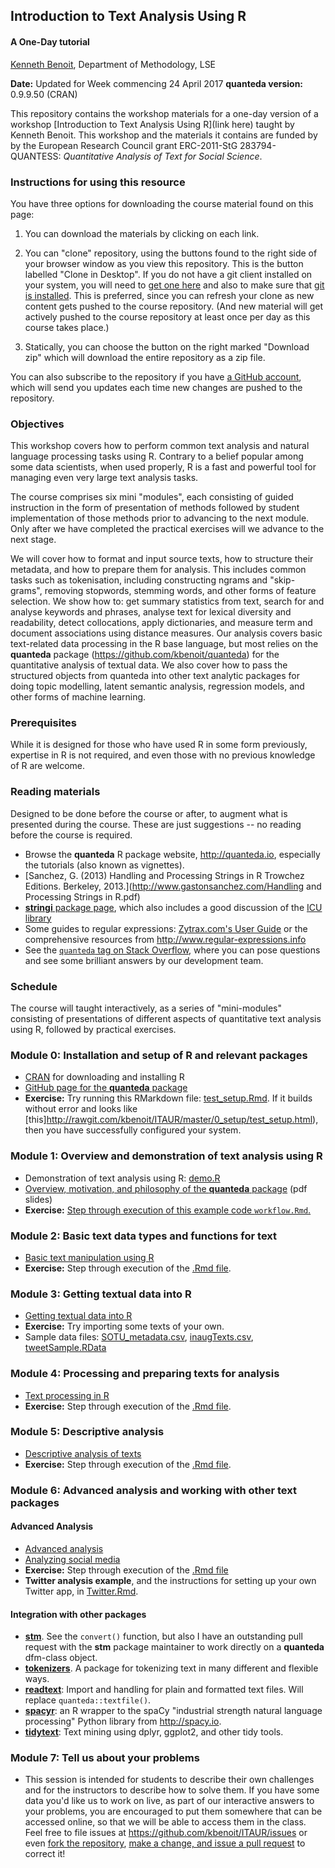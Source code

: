 ## Introduction to Text Analysis Using R


#### A One-Day tutorial

[Kenneth Benoit](kbenoit@lse.ac.uk), Department of Methodology, LSE  

**Date:** Updated for Week commencing 24 April 2017
**quanteda version:** 0.9.9.50 (CRAN)  

This repository contains the workshop materials for a one-day version of a workshop [Introduction to Text Analysis Using R](link here) taught by Kenneth Benoit.  This workshop and the materials it contains are funded by by the European Research Council grant ERC-2011-StG 283794-QUANTESS: *Quantitative Analysis of Text for Social Science*.

### Instructions for using this resource ###

You have three options for downloading the course material found on this page:  

1.  You can download the materials by clicking on each link.  

2.  You can "clone" repository, using the buttons found to the right side of your browser window as you view this repository.  This is the button labelled "Clone in Desktop".  If you do not have a git client installed on your system, you will need to [get one here](https://git-scm.com/download/gui) and also to make sure that [git is installed](https://git-scm.com/downloads).  This is preferred, since you can refresh your clone as new content gets pushed to the course repository.  (And new material will get actively pushed to the course repository at least once per day as this course takes place.)

3.  Statically, you can choose the button on the right marked "Download zip" which will download the entire repository as a zip file.

You can also subscribe to the repository if you have [a GitHub account](https://github.com), which will send you updates each time new changes are pushed to the repository.


### Objectives

This workshop covers how to perform common text analysis and natural language processing tasks using R.  Contrary to a belief popular among some data scientists, when used properly, R is a fast and powerful tool for managing even very large text analysis tasks.  

The course comprises six mini "modules", each consisting of guided instruction in the form of presentation of methods followed by student implementation of those methods prior to advancing to the next module.   Only after we have completed the practical exercises will we advance to the next stage.  

We will cover how to format and input source texts, how to structure their metadata, and how to prepare them for analysis.  This includes common tasks such as tokenisation, including constructing ngrams and "skip-grams", removing stopwords, stemming words, and other forms of feature selection.  We show how to: get summary statistics from text, search for and analyse keywords and phrases, analyse text for lexical diversity and readability,  detect collocations, apply dictionaries, and measure term and document associations using distance measures.  Our analysis covers basic text-related data processing in the R base language, but most relies on the **quanteda** package  (https://github.com/kbenoit/quanteda) for the quantitative analysis of textual data.  We also cover how to pass the structured objects from quanteda into other text analytic packages for doing topic modelling, latent semantic analysis, regression models, and other forms of machine learning.



### Prerequisites

While it is designed for those who have used R in some form previously, expertise in R is not required, and even those with no previous knowledge of R are welcome.

### Reading materials

Designed to be done before the course or after, to augment what is presented during the course.  These are just suggestions -- no reading before the course is required.

* Browse the **quanteda** R package website, http://quanteda.io, especially the tutorials (also known as vignettes).
*  [Sanchez, G. (2013) Handling and Processing Strings in R Trowchez Editions. Berkeley, 2013.](http://www.gastonsanchez.com/Handling and Processing Strings in R.pdf)  
*  [**stringi** package page](http://www.rexamine.com/resources/stringi/), which also includes a good discussion of the [ICU library](http://site.icu-project.org)  
*  Some guides to regular expressions: [Zytrax.com's User Guide](http://www.zytrax.com/tech/web/regex.htm)
 or the comprehensive resources from http://www.regular-expressions.info  
*  See the [`quanteda` tag on Stack Overflow](http://stackoverflow.com/questions/tagged/quanteda), where you can pose questions and see some brilliant answers by our development team.


### Schedule

The course will taught interactively, as a series of "mini-modules" consisting of presentations of different aspects of quantitative text analysis using R, followed by practical exercises. 


### Module 0: Installation and setup of R and relevant packages

*  [CRAN](https://cran.r-project.org) for downloading and installing R
*  [GitHub page for the **quanteda** package](https://github.com/kbenoit/quanteda)
*  **Exercise:**  Try running this RMarkdown file: [test_setup.Rmd](http://rawgit.com/kbenoit/master/0_setup/test_setup.Rmd).  If it builds without error and looks like [this]http://rawgit.com/kbenoit/ITAUR/master/0_setup/test_setup.html), then you have successfully configured your system.

### Module 1: Overview and demonstration of text analysis using R

*  Demonstration of text analysis using R: [demo.R](1_demo/demo.R)
*  [Overview, motivation, and philosophy of the **quanteda** package](1_demo/motivation.pdf) (pdf slides)
*  **Exercise:** [Step through execution of this example code `workflow.Rmd`.](1_demo/workflow.md)

### Module 2: Basic text data types and functions for text

*  [Basic text manipulation using R](2_text_manipulation/text_manipulation.md)
*  **Exercise:** Step through execution of the [.Rmd file](https://raw.githubusercontent.com/kbenoit/ITAUR/master/2_text_manipulation/text_manipulation.Rmd).


### Module 3: Getting textual data into R

*  [Getting textual data into R](3_file_import/file_import.md)
*  **Exercise:** Try importing some texts of your own.
*  Sample data files: [SOTU_metadata.csv](https://github.com/kbenoit/ITAUR/blob/master/data/SOTU_metadata.csv), [inaugTexts.csv](https://github.com/kbenoit/ITAUR/blob/master/data/inaugTexts.csv), [tweetSample.RData](https://github.com/kbenoit/ITAUR/blob/master/data/tweetSample.RData)


### Module 4: Processing and preparing texts for analysis

*  [Text processing in R](4_preparing_texts/preparingtexts.md)
*  **Exercise:** Step through execution of the [.Rmd file](https://raw.githubusercontent.com/kbenoit/ITAUR/master/4_preparing_texts/preparingtexts.Rmd).


### Module 5: Descriptive analysis

*  [Descriptive analysis of texts](5_descriptive/descriptive.md)
*  **Exercise:** Step through execution of the [.Rmd file](https://raw.githubusercontent.com/kbenoit/ITAUR/master/5_descriptive/descriptive.Rmd).

### Module 6: Advanced analysis and working with other text packages

#### Advanced Analysis

*  [Advanced analysis](6_advanced/advanced.md)
*  [Analyzing social media](6_advanced/social_media.Rmd)  
*  **Exercise:** Step through execution of the [.Rmd file](https://raw.githubusercontent.com/kbenoit/ITAUR/master/6_advanced/advanced.Rmd)
*  **Twitter analysis example**, and the instructions for setting up your own Twitter app, in [Twitter.Rmd](https://raw.githubusercontent.com/kbenoit/ITAUR/master/6_advanced/Twitter.Rmd). 

#### Integration with other packages

* [**stm**](http://www.structuraltopicmodel.com).  See the `convert()` function, but also I have an outstanding pull request with the **stm** package maintainer to work directly on a **quanteda**  dfm-class object.  
* [**tokenizers**](http://github.com/ropensci/tokenizers).  A package for tokenizing text in many different and flexible ways.
* [**readtext**](https://github.com/kbenoit/readtext): Import and handling for plain and formatted text files.  Will replace `quanteda::textfile()`.  
* [**spacyr**](https://github.com/kbenoit/spacyr): an R wrapper to the spaCy "industrial strength natural language processing" Python library from http://spacy.io.  
* [**tidytext**](https://github.com/juliasilge/tidytext): Text mining using dplyr, ggplot2, and other tidy tools.  



### Module 7: Tell us about your problems

*  This session is intended for students to describe their own challenges and for the instructors to describe how to solve them.  If you have some data you'd like us to work on live, as part of our interactive answers to your problems, you are encouraged to put them somewhere that can be accessed online, so that we will be able to access them in the class.  Feel free to file issues at https://github.com/kbenoit/ITAUR/issues or even [fork the repository](https://help.github.com/articles/fork-a-repo/), [make a change, and issue a pull request](https://help.github.com/articles/creating-a-pull-request-from-a-fork/) to correct it!




